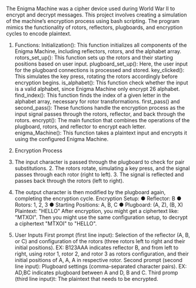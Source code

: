 The Enigma Machine was a cipher device used during World War II to encrypt and decrypt messages. This project involves creating a simulation of the machine’s encryption process using bash scripting. The program mimics the functionality of rotors, reflectors, plugboards, and encryption cycles to encode plaintext.
 
1. Functions: 
Initialization(): This function initializes all components of the Enigma Machine, including reflectors, rotors, and the alphabet array. 
rotors_set_up(): This function sets up the rotors and their starting positions based on user input. plugboard_set_up(): Here, the user input for the plugboard connections is processed and stored. 
key_clicked(): This simulates the key press, rotating the rotors accordingly before encryption begins. 
is_alphabet(): This function check whether the input is a valid alphabet, since Enigma Machine only encrypt 26 alphabet. 
find_index(): This function finds the index of a given letter in the alphabet array, necessary for rotor transformations. 
first_pass() and second_pass(): These functions handle the encryption process as the input signal passes through the rotors, reflector, and back through the rotors. 
encrypt(): The main function that combines the operations of the plugboard, rotors, and reflector to encrypt each letter. 
enigma_Machine(): This function takes a plaintext input and encrypts it using the configured Enigma Machine. 

2. Encryption Process 
1. The input character is passed through the plugboard to check for pair substitutions. 2. The rotors rotate, simulating a key press, and the signal passes through each rotor (right to left). 3. The signal is reflected and passes back through the rotors (left to right). 

4. The output character is then modified by the plugboard again, completing the encryption cycle.
Encryption Setup: 
● Reflector: B 
● Rotors: 1, 2, 3 
● Starting Positions: A, B, C 
● Plugboard: (A, Z), (B, X) 
Plaintext: "HELLO" 
After encryption, you might get a ciphertext like: "MTXOI". 
Then you might use the same configuration setup, to decrypt a ciphertext "MTXOI" to "HELLO". 

3. User Inputs 
First prompt (first line input): 
Selection of the reflector (A, B, or C) and configuration of the rotors (three rotors left to right and their initial positions). 
EX: B123AAA indicates reflector B, and from left to right, using rotor 1, rotor 2, and rotor 3 as rotors configuration, and their initial positions of A, A, A in respective rotor. 
Second prompt (second line input): 
Plugboard settings (comma-separated character pairs). 
EX: AD,BC indicates plugboard between A and D, B and C. 
Third promp (third line input)t: 
The plaintext that needs to be encrypted.
